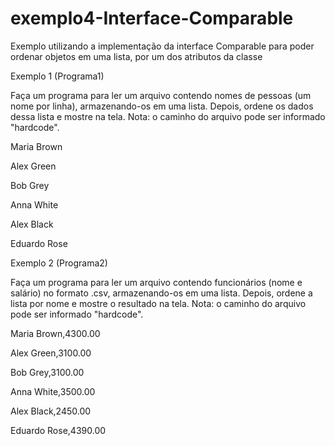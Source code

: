 # exemplo4-Interface-Comparable

Exemplo utilizando a implementação da interface Comparable para poder ordenar objetos em uma lista, por um dos atributos da classe

Exemplo 1 (Programa1)

Faça um programa para ler um arquivo contendo nomes de pessoas (um nome por linha), armazenando-os em uma lista. Depois, ordene os dados dessa lista e mostre na tela. Nota: o caminho do arquivo pode ser informado "hardcode".

Maria Brown

Alex Green

Bob Grey

Anna White

Alex Black

Eduardo Rose


Exemplo 2 (Programa2)

Faça um programa para ler um arquivo contendo funcionários (nome e salário) no formato .csv, armazenando-os em uma lista. Depois, ordene a lista por nome e mostre o resultado na tela. Nota: o caminho do arquivo pode ser informado "hardcode".


Maria Brown,4300.00

Alex Green,3100.00

Bob Grey,3100.00

Anna White,3500.00

Alex Black,2450.00

Eduardo Rose,4390.00

